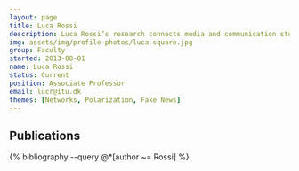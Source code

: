 ```yaml
---
layout: page
title: Luca Rossi
description: Luca Rossi’s research connects media and communication studies with computational approaches. He explores how digital technologies and social media impact complex social processes such as participation, activism, politics and, more recently, information propagation.
img: assets/img/profile-photos/luca-square.jpg
group: Faculty
started: 2013-08-01
name: Luca Rossi
status: Current
position: Associate Professor
email: lucr@itu.dk
themes: [Networks, Polarization, Fake News]
---
```


Publications
----------
<div class="publications">
  {% bibliography --query @*[author ~= Rossi] %}
</div>
